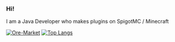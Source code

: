 ### Hi!

I am a Java Developer who makes plugins on SpigotMC / Minecraft

[![Ore-Market](https://github-readme-stats.vercel.app/api/pin/?username=OllieJW&repo=Ore-Market)](https://github.com/OllieJW/Ore-Market)
[![Top Langs](https://github-readme-stats.vercel.app/api/top-langs/?username=OllieJW)](https://github.com/OllieJW/github-readme-stats)
